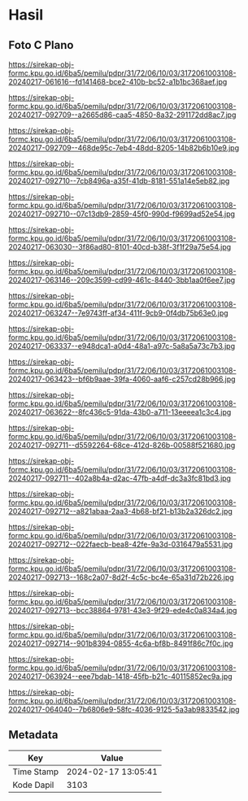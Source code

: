 # Hasil

## Foto C Plano

https://sirekap-obj-formc.kpu.go.id/6ba5/pemilu/pdpr/31/72/06/10/03/3172061003108-20240217-061616--fd141468-bce2-410b-bc52-a1b1bc368aef.jpg

https://sirekap-obj-formc.kpu.go.id/6ba5/pemilu/pdpr/31/72/06/10/03/3172061003108-20240217-092709--a2665d86-caa5-4850-8a32-291172dd8ac7.jpg

https://sirekap-obj-formc.kpu.go.id/6ba5/pemilu/pdpr/31/72/06/10/03/3172061003108-20240217-092709--468de95c-7eb4-48dd-8205-14b82b6b10e9.jpg

https://sirekap-obj-formc.kpu.go.id/6ba5/pemilu/pdpr/31/72/06/10/03/3172061003108-20240217-092710--7cb8496a-a35f-41db-8181-551a14e5eb82.jpg

https://sirekap-obj-formc.kpu.go.id/6ba5/pemilu/pdpr/31/72/06/10/03/3172061003108-20240217-092710--07c13db9-2859-45f0-990d-f9699ad52e54.jpg

https://sirekap-obj-formc.kpu.go.id/6ba5/pemilu/pdpr/31/72/06/10/03/3172061003108-20240217-063030--3f86ad80-8101-40cd-b38f-3f1f29a75e54.jpg

https://sirekap-obj-formc.kpu.go.id/6ba5/pemilu/pdpr/31/72/06/10/03/3172061003108-20240217-063146--209c3599-cd99-461c-8440-3bb1aa0f6ee7.jpg

https://sirekap-obj-formc.kpu.go.id/6ba5/pemilu/pdpr/31/72/06/10/03/3172061003108-20240217-063247--7e9743ff-af34-411f-9cb9-0f4db75b63e0.jpg

https://sirekap-obj-formc.kpu.go.id/6ba5/pemilu/pdpr/31/72/06/10/03/3172061003108-20240217-063337--e948dca1-a0d4-48a1-a97c-5a8a5a73c7b3.jpg

https://sirekap-obj-formc.kpu.go.id/6ba5/pemilu/pdpr/31/72/06/10/03/3172061003108-20240217-063423--bf6b9aae-39fa-4060-aaf6-c257cd28b966.jpg

https://sirekap-obj-formc.kpu.go.id/6ba5/pemilu/pdpr/31/72/06/10/03/3172061003108-20240217-063622--8fc436c5-91da-43b0-a711-13eeeea1c3c4.jpg

https://sirekap-obj-formc.kpu.go.id/6ba5/pemilu/pdpr/31/72/06/10/03/3172061003108-20240217-092711--d5592264-68ce-412d-826b-00588f521680.jpg

https://sirekap-obj-formc.kpu.go.id/6ba5/pemilu/pdpr/31/72/06/10/03/3172061003108-20240217-092711--402a8b4a-d2ac-47fb-a4df-dc3a3fc81bd3.jpg

https://sirekap-obj-formc.kpu.go.id/6ba5/pemilu/pdpr/31/72/06/10/03/3172061003108-20240217-092712--a821abaa-2aa3-4b68-bf21-b13b2a326dc2.jpg

https://sirekap-obj-formc.kpu.go.id/6ba5/pemilu/pdpr/31/72/06/10/03/3172061003108-20240217-092712--022faecb-bea8-42fe-9a3d-0316479a5531.jpg

https://sirekap-obj-formc.kpu.go.id/6ba5/pemilu/pdpr/31/72/06/10/03/3172061003108-20240217-092713--168c2a07-8d2f-4c5c-bc4e-65a31d72b226.jpg

https://sirekap-obj-formc.kpu.go.id/6ba5/pemilu/pdpr/31/72/06/10/03/3172061003108-20240217-092713--bcc38864-9781-43e3-9f29-ede4c0a834a4.jpg

https://sirekap-obj-formc.kpu.go.id/6ba5/pemilu/pdpr/31/72/06/10/03/3172061003108-20240217-092714--901b8394-0855-4c6a-bf8b-8491f86c7f0c.jpg

https://sirekap-obj-formc.kpu.go.id/6ba5/pemilu/pdpr/31/72/06/10/03/3172061003108-20240217-063924--eee7bdab-1418-45fb-b21c-40115852ec9a.jpg

https://sirekap-obj-formc.kpu.go.id/6ba5/pemilu/pdpr/31/72/06/10/03/3172061003108-20240217-064040--7b6806e9-58fc-4036-9125-5a3ab9833542.jpg


## Metadata

| Key        | Value               |
| ---------- | ------------------- |
| Time Stamp | 2024-02-17 13:05:41 |
| Kode Dapil | 3103                |



